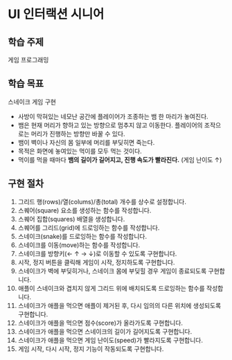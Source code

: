 # UI 인터랙션 시니어

## 학습 주제

게임 프로그래밍

## 학습 목표

스네이크 게임 구현

- 사방이 막혀있는 네모난 공간에 플레이어가 조종하는 뱀 한 마리가 놓여진다.
- 뱀은 현재 머리가 향하고 있는 방향으로 멈추지 않고 이동한다. 플레이어의 조작으로는 머리가 진행하는 방향만 바꿀 수 있다.
- 뱀이 벽이나 자신의 몸 일부에 머리를 부딪히면 죽는다.
- 목적은 화면에 놓여있는 먹이를 모두 먹는 것이다.
- 먹이를 먹을 때마다 **뱀의 길이가 길어지고, 진행 속도가 빨라진다.** (게임 난이도 ↑)

## 구현 절차

1. 그리드 행(rows)/열(colums)/총(total) 개수를 상수로 설정합니다.
1. 스퀘어(square) 요소를 생성하는 함수를 작성합니다.
1. 스퀘어 집합(squares) 배열을 생성합니다.
1. 스퀘어를 그리드(grid)에 드로잉하는 함수를 작성합니다.
1. 스네이크(snake)를 드로잉하는 함수를 작성합니다.
1. 스네이크를 이동(move)하는 함수를 작성합니다.
1. 스네이크를 방향키(← ↑ → ↓)로 이동할 수 있도록 구현합니다.
1. 시작, 정지 버튼을 클릭해 게임이 시작, 정지하도록 구현합니다.
1. 스네이크가 벽에 부딪히거나, 스네이크 몸에 부딪힐 경우 게임이 종료되도록 구현합니다.
1. 애플이 스네이크와 겹치지 않게 그리드 위에 배치되도록 드로잉하는 함수를 작성합니다.
1. 스네이크가 애플을 먹으면 애플이 제거된 후, 다시 임의의 다른 위치에 생성되도록 구현합니다.
1. 스네이크가 애플을 먹으면 점수(score)가 올라가도록 구현합니다.
1. 스네이크가 애플을 먹으면 스네이크의 길이가 길어지도록 구현합니다.
1. 스네이크가 애플을 먹으면 게임 난이도(speed)가 빨라지도록 구현합니다.
1. 게임 시작, 다시 시작, 정지 기능이 작동되도록 구현합니다.
